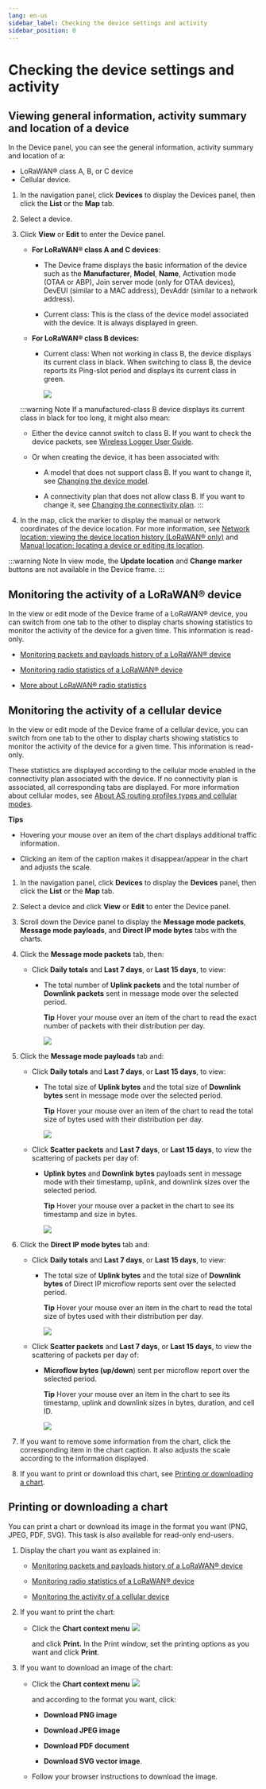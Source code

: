 ```yaml
---
lang: en-us
sidebar_label: Checking the device settings and activity
sidebar_position: 0
---
```


# Checking the device settings and activity

## Viewing general information, activity summary and location of a device

In the Device panel, you can see the general information, activity
summary and location of a:

- LoRaWAN® class A, B, or C device
- Cellular device.

1.  In the navigation panel, click **Devices** to display the Devices
    panel, then click the **List** or the **Map** tab.

2.  Select a device.

3.  Click **View** or **Edit** to enter the Device panel.

    - **For LoRaWAN® class A and C devices**:

      - The Device frame displays the basic information of the device such
        as the **Manufacturer**, **Model**, **Name**, Activation mode (OTAA or ABP), Join server mode (only for OTAA devices),
        DevEUI (similar to a MAC address),
        DevAddr (similar to a network address).

      - Current class: This is the class of the
        device model associated with the device. It is always displayed in
        green.

    - **For LoRaWAN® class B devices:**

      - Current class: When not working in
        class B, the device displays its current class in black. When
        switching to class B, the device reports its Ping-slot period and displays its
        current class in green.

        ![](./_images/viewing-the-device-s-general-1.png)

    :::warning Note
    If a manufactured-class B device displays its current class in
    black for too long, it might also mean:

    - Either the device cannot switch to class B. If you want to check the
      device packets, see 
[Wireless Logger User Guide](../../wireless-logger-user-guide/index.md).

    - Or when creating the device, it has been associated with:

      - A model that does not support class B. If you want to change it, see
        [Changing the device model](change-device-model.md).

      - A connectivity plan that does not allow class B. If you want to
        change it, see [Changing the connectivity
        plan](../manage-device-network/manage-connectivity-plan-device.md#changing-the-connectivity-plan).
    :::

4.  In the map, click the marker to display the manual or network
    coordinates of the device location. For more information, see
    [Network location: viewing the device location history (LoRaWAN®
    only)](locate-device.md#network-location-viewing-the-device-location-history-lorawan®-only)
    and [Manual location: locating a device or editing its
    location](locate-device.md#manual-location-locating-a-device-or-editing-its-location).

:::warning Note
In view mode, the **Update location** and **Change marker**
buttons are not available in the Device frame.
:::

## Monitoring the activity of a LoRaWAN® device

In the view or edit mode of the Device frame of a LoRaWAN® device, you
can switch from one tab to the other to display charts showing
statistics to monitor the activity of the device for a given time. This
information is read-only.

- [Monitoring packets and payloads history of a LoRaWAN®
  device](../orphans/dmug-monitor-packets-payloads-history-lorawan-device.md)

- [Monitoring radio statistics of a LoRaWAN® device](../orphans/dmug-monitor-radio-statistics-lorawan-device.md)

- [More about LoRaWAN® radio statistics](../orphans/dmug-more-lorawan-radio-statistics.md)

## Monitoring the activity of a cellular device

In the view or edit mode of the Device frame of a cellular device, you
can switch from one tab to the other to display charts showing
statistics to monitor the activity of the device for a given time. This
information is read-only.

These statistics are displayed according to the cellular mode enabled in
the connectivity plan associated with the device. If no connectivity
plan is associated, all corresponding tabs are displayed. For more
information about cellular modes, see [About AS routing profiles types
and cellular
modes](../manage-as-routing-profiles/index.md#about-as-routing-profiles-types-and-cellular-modes).

**Tips**

- Hovering your mouse over an item of the chart displays additional
  traffic information.

- Clicking an item of the caption makes it disappear/appear in the chart
  and adjusts the scale.

1.  In the navigation panel, click **Devices** to display the
    **Devices** panel, then click the **List** or the **Map** tab.

2.  Select a device and click **View** or **Edit** to enter the Device
    panel.

3.  Scroll down the Device panel to display the **Message mode
    packets**, **Message mode payloads**, and **Direct IP mode bytes**
    tabs with the charts.

4.  Click the **Message mode packets** tab, then:

    - Click **Daily totals** and **Last 7 days**, or **Last 15 days**,
      to view:

      - The total number of **Uplink packets** and the total number of
        **Downlink packets** sent in message mode over the selected
        period.

        **Tip** Hover your mouse over an item of the chart to read the
        exact number of packets with their distribution per day.

        
        ![](./_images/checking-the-activity-of-a-1-1.png)

5.  Click the **Message mode payloads** tab and:

    - Click **Daily totals** and **Last 7 days**, or **Last 15 days**,
      to view:

      - The total size of **Uplink bytes** and the total size of
        **Downlink bytes** sent in message mode over the selected
        period.

        **Tip** Hover your mouse over an item of the chart to read the
        total size of bytes used with their distribution per day.
        
        ![](./_images/checking-the-activity-of-a-1-2.png)

    - Click **Scatter packets** and **Last 7 days**, or **Last 15
      days**, to view the scattering of packets per day of:

      - **Uplink bytes** and **Downlink bytes** payloads sent in message
        mode with their timestamp, uplink, and downlink sizes over the
        selected period.

        **Tip** Hover your mouse over a packet in the chart to see its
        timestamp and size in bytes.
        
        ![](./_images/checking-the-activity-of-a-1-3.png)

6.  Click the **Direct IP mode bytes** tab and:

    - Click **Daily totals** and **Last 7 days**, or **Last 15 days**,
      to view:

      - The total size of **Uplink bytes** and the total size of
        **Downlink bytes** of Direct IP microflow reports sent over the
        selected period.

        **Tip** Hover your mouse over an item in the chart to read the
        total size of bytes used with their distribution per day.
        
        ![](./_images/checking-the-activity-of-a-1-4.png)

    - Click **Scatter packets** and **Last 7 days**, or **Last 15
      days**, to view the scattering of packets per day of:

      - **Microflow bytes (up/down**) sent per microflow report over the
        selected period.

        **Tip** Hover your mouse over an item in the chart to see its
        timestamp, uplink and downlink sizes in bytes, duration, and
        cell ID.
        
        ![](./_images/checking-the-activity-of-a-1-5.png)

7.  If you want to remove some information from the chart, click the
    corresponding item in the chart caption. It also adjusts the scale
    according to the information displayed.

8.  If you want to print or download this chart, see [Printing or
    downloading a chart](#printing-or-downloading-a-chart).

## Printing or downloading a chart

You can print a chart or download its image in the format you want (PNG,
JPEG, PDF, SVG). This task is also available for read-only end-users.

1.  Display the chart you want as explained in:

    - [Monitoring packets and payloads history of a LoRaWAN®
  device](../orphans/dmug-monitor-packets-payloads-history-lorawan-device.md)

    - [Monitoring radio statistics of a LoRaWAN® device](../orphans/dmug-monitor-radio-statistics-lorawan-device.md)

    - [Monitoring the activity of a cellular
      device](#monitoring-the-activity-of-a-cellular-device)

2.  If you want to print the chart:

    - Click the **Chart context menu** ![](./_images/printing-or-downloading-a.png)

      and click **Print.** In the Print window, set the printing options
      as you want and click **Print**.

3.  If you want to download an image of the chart:

    - Click the **Chart context menu** ![](./_images/printing-or-downloading-a.png)

      and according to the format you want, click:

      - **Download PNG image**

      - **Download JPEG image**

      - **Download PDF document**

      - **Download SVG vector image**.

    - Follow your browser instructions to download the image.
